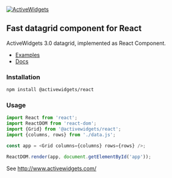 
[![ActiveWidgets](http://www.activewidgets.com/include/logo/aw-logo-40.png?activewidgets/react)](http://www.activewidgets.com/)

## Fast datagrid component for React

ActiveWidgets 3.0 datagrid, implemented as React Component.

- [Examples](https://rs.activewidgets.com/)
- [Docs](https://rd.activewidgets.com/)

### Installation

```bash
npm install @activewidgets/react
```

### Usage

```js
import React from 'react';
import ReactDOM from 'react-dom';
import {Grid} from '@activewidgets/react';
import {columns, rows} from './data.js';

const app = <Grid columns={columns} rows={rows} />;

ReactDOM.render(app, document.getElementById('app'));
```

See http://www.activewidgets.com/
